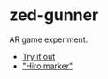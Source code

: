 # zed-gunner

AR game experiment. 

* [Try it out](./src/public/game.html)
* ["Hiro marker"](./src/public/marker.html)


